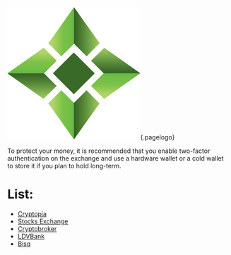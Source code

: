 ![Logo](/uploads/logo.png "Logo"){.pagelogo}
<!-- TITLE: Supported Exchanges -->
<!-- SUBTITLE: A stable network with no premine and no dev fees -->

To protect your money, it is recommended that you enable two-factor authentication on the exchange and use a hardware wallet or a cold wallet to store it if you plan to hold long-term.

# List:

* [Cryptopia](https://www.cryptopia.co.nz/Exchange?market=ELLA_BTC)
* [Stocks Exchange](https://stocks.exchange/trade/ELLA/BTC)
* [Cryptobroker](https://trade.cryptobroker.io/markets/ellabtc)
* [LDVBank](https://ldvbank.com/en-us/trading/)
* [Bisq](https://bisq.network/)
